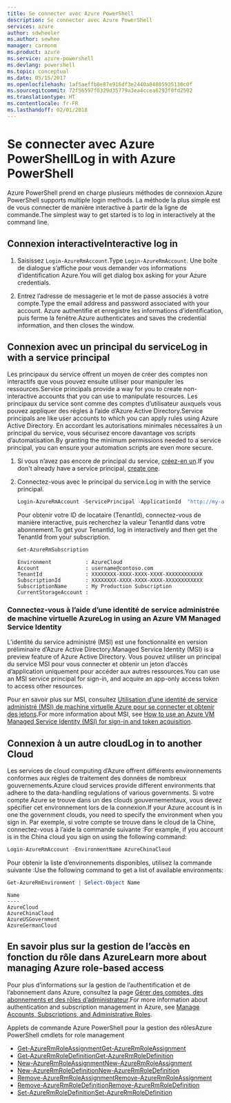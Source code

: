 ```yaml
---
title: Se connecter avec Azure PowerShell
description: Se connecter avec Azure PowerShell
services: azure
author: sdwheeler
ms.author: sewhee
manager: carmonm
ms.product: azure
ms.service: azure-powershell
ms.devlang: powershell
ms.topic: conceptual
ms.date: 05/15/2017
ms.openlocfilehash: 1af5aeffb8e87e916df3e2440a84805935136c0f
ms.sourcegitcommit: 72f56597f0329d35779a3ea4ccea6293f0fd2502
ms.translationtype: HT
ms.contentlocale: fr-FR
ms.lasthandoff: 02/01/2018
---
```

# <a name="log-in-with-azure-powershell"></a><span data-ttu-id="f755f-103">Se connecter avec Azure PowerShell</span><span class="sxs-lookup"><span data-stu-id="f755f-103">Log in with Azure PowerShell</span></span>

<span data-ttu-id="f755f-104">Azure PowerShell prend en charge plusieurs méthodes de connexion.</span><span class="sxs-lookup"><span data-stu-id="f755f-104">Azure PowerShell supports multiple login methods.</span></span> <span data-ttu-id="f755f-105">La méthode la plus simple est de vous connecter de manière interactive à partir de la ligne de commande.</span><span class="sxs-lookup"><span data-stu-id="f755f-105">The simplest way to get started is to log in interactively at the command line.</span></span>

## <a name="interactive-log-in"></a><span data-ttu-id="f755f-106">Connexion interactive</span><span class="sxs-lookup"><span data-stu-id="f755f-106">Interactive log in</span></span>

1. <span data-ttu-id="f755f-107">Saisissez `Login-AzureRmAccount`.</span><span class="sxs-lookup"><span data-stu-id="f755f-107">Type `Login-AzureRmAccount`.</span></span> <span data-ttu-id="f755f-108">Une boîte de dialogue s’affiche pour vous demander vos informations d’identification Azure.</span><span class="sxs-lookup"><span data-stu-id="f755f-108">You will get dialog box asking for your Azure credentials.</span></span>

2. <span data-ttu-id="f755f-109">Entrez l’adresse de messagerie et le mot de passe associés à votre compte.</span><span class="sxs-lookup"><span data-stu-id="f755f-109">Type the email address and password associated with your account.</span></span> <span data-ttu-id="f755f-110">Azure authentifie et enregistre les informations d’identification, puis ferme la fenêtre.</span><span class="sxs-lookup"><span data-stu-id="f755f-110">Azure authenticates and saves the credential information, and then closes the window.</span></span>

## <a name="log-in-with-a-service-principal"></a><span data-ttu-id="f755f-111">Connexion avec un principal du service</span><span class="sxs-lookup"><span data-stu-id="f755f-111">Log in with a service principal</span></span>

<span data-ttu-id="f755f-112">Les principaux du service offrent un moyen de créer des comptes non interactifs que vous pouvez ensuite utiliser pour manipuler les ressources.</span><span class="sxs-lookup"><span data-stu-id="f755f-112">Service principals provide a way for you to create non-interactive accounts that you can use to manipulate resources.</span></span> <span data-ttu-id="f755f-113">Les principaux du service sont comme des comptes d’utilisateur auxquels vous pouvez appliquer des règles à l’aide d’Azure Active Directory.</span><span class="sxs-lookup"><span data-stu-id="f755f-113">Service principals are like user accounts to which you can apply rules using Azure Active Directory.</span></span> <span data-ttu-id="f755f-114">En accordant les autorisations minimales nécessaires à un principal du service, vous sécurisez encore davantage vos scripts d’automatisation.</span><span class="sxs-lookup"><span data-stu-id="f755f-114">By granting the minimum permissions needed to a service principal, you can ensure your automation scripts are even more secure.</span></span>

1. <span data-ttu-id="f755f-115">Si vous n’avez pas encore de principal du service, [créez-en un](create-azure-service-principal-azureps.md).</span><span class="sxs-lookup"><span data-stu-id="f755f-115">If you don't already have a service principal, [create one](create-azure-service-principal-azureps.md).</span></span>

2. <span data-ttu-id="f755f-116">Connectez-vous avec le principal du service.</span><span class="sxs-lookup"><span data-stu-id="f755f-116">Log in with the service principal.</span></span>

    ```powershell
    Login-AzureRmAccount -ServicePrincipal -ApplicationId  "http://my-app" -Credential $pscredential -TenantId $tenantid
    ```

    <span data-ttu-id="f755f-117">Pour obtenir votre ID de locataire (TenantId), connectez-vous de manière interactive, puis recherchez la valeur TenantId dans votre abonnement.</span><span class="sxs-lookup"><span data-stu-id="f755f-117">To get your TenantId, log in interactively and then get the TenantId from your subscription.</span></span>

    ```powershell
    Get-AzureRmSubscription
    ```

    ```
    Environment           : AzureCloud
    Account               : username@contoso.com
    TenantId              : XXXXXXXX-XXXX-XXXX-XXXX-XXXXXXXXXXXX
    SubscriptionId        : XXXXXXXX-XXXX-XXXX-XXXX-XXXXXXXXXXXX
    SubscriptionName      : My Production Subscription
    CurrentStorageAccount :
    ```

### <a name="log-in-using-an-azure-vm-managed-service-identity"></a><span data-ttu-id="f755f-118">Connectez-vous à l’aide d’une identité de service administrée de machine virtuelle Azure</span><span class="sxs-lookup"><span data-stu-id="f755f-118">Log in using an Azure VM Managed Service Identity</span></span>

<span data-ttu-id="f755f-119">L’identité du service administré (MSI) est une fonctionnalité en version préliminaire d’Azure Active Directory.</span><span class="sxs-lookup"><span data-stu-id="f755f-119">Managed Service Identity (MSI) is a preview feature of Azure Active Directory.</span></span> <span data-ttu-id="f755f-120">Vous pouvez utiliser un principal du service MSI pour vous connecter et obtenir un jeton d’accès d’application uniquement pour accéder aux autres ressources.</span><span class="sxs-lookup"><span data-stu-id="f755f-120">You can use an MSI service principal for sign-in, and acquire an app-only access token to access other resources.</span></span>

<span data-ttu-id="f755f-121">Pour en savoir plus sur MSI, consultez [Utilisation d’une identité de service administré (MSI) de machine virtuelle Azure pour se connecter et obtenir des jetons](/azure/active-directory/msi-how-to-get-access-token-using-msi).</span><span class="sxs-lookup"><span data-stu-id="f755f-121">For more information about MSI, see [How to use an Azure VM Managed Service Identity (MSI) for sign-in and token acquisition](/azure/active-directory/msi-how-to-get-access-token-using-msi).</span></span>

## <a name="log-in-to-another-cloud"></a><span data-ttu-id="f755f-122">Connexion à un autre cloud</span><span class="sxs-lookup"><span data-stu-id="f755f-122">Log in to another Cloud</span></span>

<span data-ttu-id="f755f-123">Les services de cloud computing d’Azure offrent différents environnements conformes aux règles de traitement des données de nombreux gouvernements.</span><span class="sxs-lookup"><span data-stu-id="f755f-123">Azure cloud services provide different environments that adhere to the data-handling regulations of various governments.</span></span> <span data-ttu-id="f755f-124">Si votre compte Azure se trouve dans un des clouds gouvernementaux, vous devez spécifier cet environnement lors de la connexion.</span><span class="sxs-lookup"><span data-stu-id="f755f-124">If your Azure account is in one the government clouds, you need to specify the environment when you sign in.</span></span> <span data-ttu-id="f755f-125">Par exemple, si votre compte se trouve dans le cloud de la Chine, connectez-vous à l’aide la commande suivante :</span><span class="sxs-lookup"><span data-stu-id="f755f-125">For example, if you account is in the China cloud you sign on using the following command:</span></span>

```powershell
Login-AzureRmAccount -EnvironmentName AzureChinaCloud
```

<span data-ttu-id="f755f-126">Pour obtenir la liste d’environnements disponibles, utilisez la commande suivante :</span><span class="sxs-lookup"><span data-stu-id="f755f-126">Use the following command to get a list of available environments:</span></span>

```powershell
Get-AzureRmEnvironment | Select-Object Name
```

```
Name
----
AzureCloud
AzureChinaCloud
AzureUSGovernment
AzureGermanCloud
```

## <a name="learn-more-about-managing-azure-role-based-access"></a><span data-ttu-id="f755f-127">En savoir plus sur la gestion de l’accès en fonction du rôle dans Azure</span><span class="sxs-lookup"><span data-stu-id="f755f-127">Learn more about managing Azure role-based access</span></span>

<span data-ttu-id="f755f-128">Pour plus d’informations sur la gestion de l’authentification et de l’abonnement dans Azure, consultez la page [Gérer des comptes, des abonnements et des rôles d’administrateur](/azure/active-directory/role-based-access-control-configure).</span><span class="sxs-lookup"><span data-stu-id="f755f-128">For more information about authentication and subscription management in Azure, see [Manage Accounts, Subscriptions, and Administrative Roles](/azure/active-directory/role-based-access-control-configure).</span></span>

<span data-ttu-id="f755f-129">Applets de commande Azure PowerShell pour la gestion des rôles</span><span class="sxs-lookup"><span data-stu-id="f755f-129">Azure PowerShell cmdlets for role management</span></span>

* [<span data-ttu-id="f755f-130">Get-AzureRmRoleAssignment</span><span class="sxs-lookup"><span data-stu-id="f755f-130">Get-AzureRmRoleAssignment</span></span>](/powershell/module/AzureRM.Resources/Get-AzureRmRoleAssignment)
* [<span data-ttu-id="f755f-131">Get-AzureRmRoleDefinition</span><span class="sxs-lookup"><span data-stu-id="f755f-131">Get-AzureRmRoleDefinition</span></span>](/powershell/module/AzureRM.Resources/Get-AzureRmRoleDefinition)
* [<span data-ttu-id="f755f-132">New-AzureRmRoleAssignment</span><span class="sxs-lookup"><span data-stu-id="f755f-132">New-AzureRmRoleAssignment</span></span>](/powershell/module/AzureRM.Resources/New-AzureRmRoleAssignment)
* [<span data-ttu-id="f755f-133">New-AzureRmRoleDefinition</span><span class="sxs-lookup"><span data-stu-id="f755f-133">New-AzureRmRoleDefinition</span></span>](/powershell/module/AzureRM.Resources/New-AzureRmRoleDefinition)
* [<span data-ttu-id="f755f-134">Remove-AzureRmRoleAssignment</span><span class="sxs-lookup"><span data-stu-id="f755f-134">Remove-AzureRmRoleAssignment</span></span>](/powershell/module/AzureRM.Resources/Remove-AzureRmRoleAssignment)
* [<span data-ttu-id="f755f-135">Remove-AzureRmRoleDefinition</span><span class="sxs-lookup"><span data-stu-id="f755f-135">Remove-AzureRmRoleDefinition</span></span>](/powershell/module/AzureRM.Resources/Remove-AzureRmRoleDefinition)
* [<span data-ttu-id="f755f-136">Set-AzureRmRoleDefinition</span><span class="sxs-lookup"><span data-stu-id="f755f-136">Set-AzureRmRoleDefinition</span></span>](/powershell/moduel/AzureRM.Resources/Set-AzureRmRoleDefinition)
